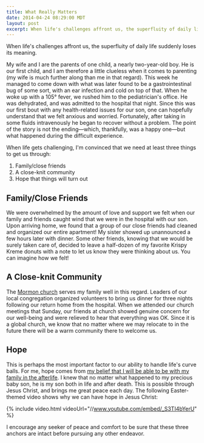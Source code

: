 ```yaml
---
title: What Really Matters
date: 2014-04-24 08:29:00 MDT
layout: post
excerpt: When life's challenges affront us, the superfluity of daily life suddenly loses its meaning.
---
```


When life's challenges affront us, the superfluity of daily life suddenly loses its meaning.

My wife and I are the parents of one child, a nearly two-year-old boy. He is our first child, and I am therefore a little clueless when it comes to parenting (my wife is much further along than me in that regard). This week he managed to come down with what was later found to be a gastrointestinal bug of some sort, with an ear infection and cold on top of that. When he woke up with a 105&deg; fever, we rushed him to the pediatrician's office. He was dehydrated, and was admitted to the hospital that night. Since this was our first bout with any health-related issues for our son, one can hopefully understand that we felt anxious and worried. Fortunately, after taking in some fluids intravenously he began to recover without a problem. The point of the story is not the ending&mdash;which, thankfully, was a happy one&mdash;but what happened during the difficult experience.

When life gets challenging, I'm convinced that we need at least three things to get us through:

1. Family/close friends
2. A close-knit community
3. Hope that things will turn out

## Family/Close Friends

We were overwhelmed by the amount of love and support we felt when our family and friends caught wind that we were in the hospital with our son. Upon arriving home, we found that a group of our close friends had cleaned and organized our entire apartment! My sister showed up unannounced a few hours later with dinner. Some other friends, knowing that we would be surely taken care of, decided to leave a half-dozen of my favorite Krispy Kreme donuts with a note to let us know they were thinking about us. You can imagine how we felt!

## A Close-knit Community

The [Mormon church](https://lds.org) serves my family well in this regard. Leaders of our local congregation organized volunteers to bring us dinner for three nights following our return home from the hospital. When we attended our church meetings that Sunday, our friends at church showed genuine concern for our well-being and were relieved to hear that everything was OK. Since it is a global church, we know that no matter where we may relocate to in the future there will be a warm community there to welcome us.

## Hope

This is perhaps the most important factor to our ability to handle life's curve balls. For me, hope comes from [my belief that I will be able to be with my family in the afterlife](https://www.mormon.org/faq/topic/family/question/mormon-families). I knew that no matter what happened to my precious baby son, he is my son both in life and after death. This is possible through Jesus Christ, and brings me great peace each day. The following Easter-themed video shows why we can have hope in Jesus Christ:

{% include video.html videoUrl="//www.youtube.com/embed/_S3TI4bYerU" %}

I encourage any seeker of peace and comfort to be sure that these three anchors are intact before pursuing any other endeavor.
